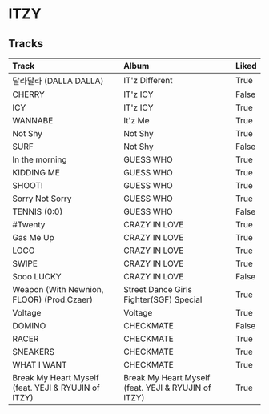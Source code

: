 # ITZY

## Tracks

| Track                                               | Album                                               | Liked   |
|:----------------------------------------------------|:----------------------------------------------------|:--------|
| 달라달라 (DALLA DALLA)                                  | IT'z Different                                      | True    |
| CHERRY                                              | IT'z ICY                                            | False   |
| ICY                                                 | IT'z ICY                                            | True    |
| WANNABE                                             | It'z Me                                             | True    |
| Not Shy                                             | Not Shy                                             | True    |
| SURF                                                | Not Shy                                             | False   |
| In the morning                                      | GUESS WHO                                           | True    |
| KIDDING ME                                          | GUESS WHO                                           | True    |
| SHOOT!                                              | GUESS WHO                                           | True    |
| Sorry Not Sorry                                     | GUESS WHO                                           | True    |
| TENNIS (0:0)                                        | GUESS WHO                                           | False   |
| #Twenty                                             | CRAZY IN LOVE                                       | True    |
| Gas Me Up                                           | CRAZY IN LOVE                                       | True    |
| LOCO                                                | CRAZY IN LOVE                                       | True    |
| SWIPE                                               | CRAZY IN LOVE                                       | True    |
| Sooo LUCKY                                          | CRAZY IN LOVE                                       | False   |
| Weapon (With Newnion, FLOOR) (Prod.Czaer)           | Street Dance Girls Fighter(SGF) Special             | True    |
| Voltage                                             | Voltage                                             | True    |
| DOMINO                                              | CHECKMATE                                           | False   |
| RACER                                               | CHECKMATE                                           | True    |
| SNEAKERS                                            | CHECKMATE                                           | True    |
| WHAT I WANT                                         | CHECKMATE                                           | True    |
| Break My Heart Myself (feat. YEJI & RYUJIN of ITZY) | Break My Heart Myself (feat. YEJI & RYUJIN of ITZY) | True    |